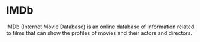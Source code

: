 # IMDb
IMDb (Internet Movie Database) is an online database of information related to films that can show the profiles of movies and their actors and directors.
